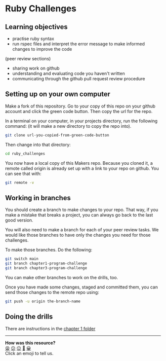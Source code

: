 # Ruby Challenges

## Learning objectives
- practise ruby syntax
- run rspec files and interpret the error message to make informed changes to improve the code

(peer review sections) 
- sharing work on github
- understanding and evaluating code you haven't written
- communicating through the github pull request review procedure

## Setting up on your own computer

Make a fork of this repository. Go to your copy of this repo on your github account and click the green code button. Then copy the url for the repo.  

In a terminal on your computer, in your projects directory, run the following command: (it will make a new directory to copy the repo into).

```bash
git clone url-you-copied-from-green-code-button
```

Then change into that directory:


```bash
cd ruby_challenges
```

You now have a local copy of this Makers repo. Because you cloned it, a remote called origin is already set up with a link to your repo on github. You can see that with:

```bash
git remote -v
```

## Working in branches

You should create a branch to make changes to your repo. That way, if you make a mistake that breaks a project, you can always go back to the last good version.

You will also need to make a branch for each of your peer review tasks. We would like those branches to have only the changes you need for those challenges.

To make those branches. Do the following:

```bash
git switch main
git branch chapter1-program-challenge
git branch chapter3-program-challenge
```

You can make other branches to work on the drills, too.

Once you have made some changes, staged and committed them, you can send those changes to the remote repo using:

```bash
git push -u origin the-branch-name
```

## Doing the drills

There are instructions in the [chapter 1 folder](./ruby_chapter_1_challenges/README.md)



<!-- BEGIN GENERATED SECTION DO NOT EDIT -->

---

**How was this resource?**  
[😫](https://airtable.com/shrUJ3t7KLMqVRFKR?prefill_Repository=makersacademy%2Fruby_challenges&prefill_File=README.md&prefill_Sentiment=😫) [😕](https://airtable.com/shrUJ3t7KLMqVRFKR?prefill_Repository=makersacademy%2Fruby_challenges&prefill_File=README.md&prefill_Sentiment=😕) [😐](https://airtable.com/shrUJ3t7KLMqVRFKR?prefill_Repository=makersacademy%2Fruby_challenges&prefill_File=README.md&prefill_Sentiment=😐) [🙂](https://airtable.com/shrUJ3t7KLMqVRFKR?prefill_Repository=makersacademy%2Fruby_challenges&prefill_File=README.md&prefill_Sentiment=🙂) [😀](https://airtable.com/shrUJ3t7KLMqVRFKR?prefill_Repository=makersacademy%2Fruby_challenges&prefill_File=README.md&prefill_Sentiment=😀)  
Click an emoji to tell us.

<!-- END GENERATED SECTION DO NOT EDIT -->
